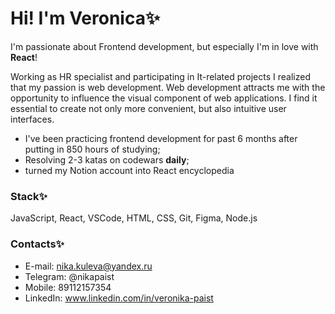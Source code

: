# Hi! I'm Veronica✨

I'm passionate about Frontend development, but especially I'm in love with **React**!

Working as HR specialist and participating in It-related projects I realized that my passion is web development. 
Web development attracts me with the opportunity to influence the visual component of web applications. 
I find it essential to create not only more convenient, but also intuitive user interfaces.

* I've been practicing frontend development for past 6 months after putting in 850 hours of studying;
* Resolving 2-3 katas on codewars **daily**;
* turned my Notion account into React encyclopedia

### Stack✨
JavaScript, React, VSCode, HTML, CSS, Git, Figma, Node.js

### Contacts✨
* E-mail: nika.kuleva@yandex.ru
* Telegram: @nikapaist
* Mobile: 89112157354
* LinkedIn: www.linkedin.com/in/veronika-paist
